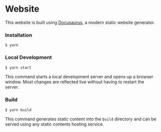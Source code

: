 # Website

This website is built using [Docusaurus](https://docusaurus.io/), a modern static website generator.

### Installation

```
$ yarn
```

### Local Development

```sh
$ yarn start
```

This command starts a local development server and opens up a browser window. Most changes are reflected live without having to restart the server.

### Build

```
$ yarn build
```

This command generates static content into the `build` directory and can be served using any static contents hosting service.
